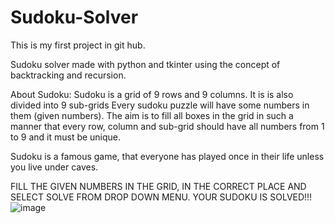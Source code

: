 # Sudoku-Solver
This is my first project in git hub.

Sudoku solver made with python and tkinter using the concept of backtracking and recursion.

About Sudoku:
Sudoku is a grid of 9 rows and 9 columns. It is is also divided into 9 sub-grids
Every sudoku puzzle will have some numbers in them (given numbers).
The aim is to fill all boxes in the grid in such a manner that every row, column and sub-grid should have all numbers from 1 to 9 and it must be unique.

Sudoku is a famous game, that everyone has played once in their life unless you live under caves.

FILL THE GIVEN NUMBERS IN THE GRID, IN THE CORRECT PLACE AND SELECT SOLVE FROM DROP DOWN MENU. YOUR SUDOKU IS SOLVED!!!
![image](https://user-images.githubusercontent.com/77882744/131939160-20afa7ba-5141-4010-bf40-8f6824a80dd3.png)
